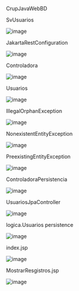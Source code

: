 CrupJavaWebBD

SvUsuarios

![image](https://github.com/Johanserna1023/CrupJavaWebBD/assets/93808275/c45179cb-139c-40c1-88c8-e64724922ccb)


JakartaRestConfiguration 

![image](https://github.com/Johanserna1023/CrupJavaWebBD/assets/93808275/3a6ec2bd-ffe3-4a5a-a27d-f778ef63f0d8)


Controladora


![image](https://github.com/Johanserna1023/CrupJavaWebBD/assets/93808275/25898c7d-2fa9-45c7-96bd-28f59b6d1bc0)


Usuarios

![image](https://github.com/Johanserna1023/CrupJavaWebBD/assets/93808275/bb5c70e3-63fc-4746-bf85-4e35c388e40d)


IllegalOrphanException

![image](https://github.com/Johanserna1023/CrupJavaWebBD/assets/93808275/e8f07791-13e4-4162-87de-5a3d193bc64b)


 NonexistentEntityException

 ![image](https://github.com/Johanserna1023/CrupJavaWebBD/assets/93808275/52528abe-5e48-4455-bcf7-5b84f8e98b4f)


 PreexistingEntityException


 ![image](https://github.com/Johanserna1023/CrupJavaWebBD/assets/93808275/7147a74e-e0c2-4246-ac15-d7d07490855e)


 ControladoraPersistencia 

![image](https://github.com/Johanserna1023/CrupJavaWebBD/assets/93808275/b3be9baa-288e-4c6d-9f27-471abd16385d)


UsuariosJpaController

![image](https://github.com/Johanserna1023/CrupJavaWebBD/assets/93808275/97e7701b-a630-4bd9-af7d-15c61f185744)


logica.Usuarios persistence

![image](https://github.com/Johanserna1023/CrupJavaWebBD/assets/93808275/e2c6131a-1de1-4dc0-be09-90866b85aa2c)

index.jsp

![image](https://github.com/Johanserna1023/CrupJavaWebBD/assets/93808275/529dc7c4-e5ec-4537-8437-aab7db78f0cb)


MostrarResgistros.jsp

![image](https://github.com/Johanserna1023/CrupJavaWebBD/assets/93808275/61d6ef35-723e-4f76-b87e-ed09f928fc6a)








 






